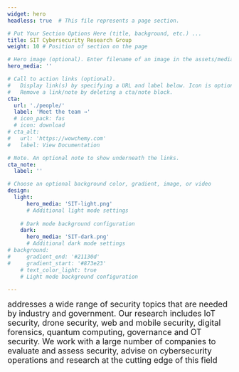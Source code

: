 ```yaml
---
widget: hero
headless: true  # This file represents a page section.

# Put Your Section Options Here (title, background, etc.) ...
title: SIT Cybersecurity Research Group
weight: 10 # Position of section on the page

# Hero image (optional). Enter filename of an image in the assets/media/ folder.
hero_media: ''

# Call to action links (optional).
#   Display link(s) by specifying a URL and label below. Icon is optional for `cta`.
#   Remove a link/note by deleting a cta/note block.
cta:
  url: './people/'
  label: 'Meet the team →'
  # icon_pack: fas
  # icon: download
# cta_alt:
#   url: 'https://wowchemy.com'
#   label: View Documentation

# Note. An optional note to show underneath the links.
cta_note:
  label: ''

# Choose an optional background color, gradient, image, or video
design:
  light:
      hero_media: 'SIT-light.png'
      # Additional light mode settings
    
    # Dark mode background configuration
    dark:
      hero_media: 'SIT-dark.png'
      # Additional dark mode settings
# background:
#     gradient_end: '#21130d'
#     gradient_start: '#873e23'
    # text_color_light: true
    # Light mode background configuration
    
---
```


<font size ="4">addresses a wide range of security topics that are needed by industry and government. Our research includes IoT security, drone security, web and mobile security, digital forensics, quantum computing, governance and OT security. We work with a large number of companies to evaluate and assess security, advise on cybersecurity operations and research at the cutting edge of this field</font>

